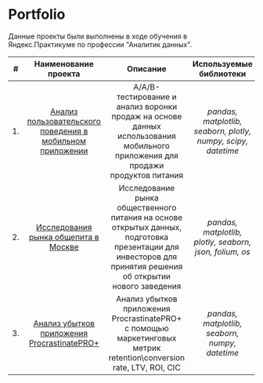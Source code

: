 # Portfolio

Данные проекты были выполнены в ходе обучения в Яндекс.Практикуме по профессии "Аналитик данных".

| # | Наименование проекта | Описание | Используемые библиотеки |
| :--------------------: | :--------------------: | :---------------------: |:---------------------------:|
| 1. | [Анализ пользовательского поведения в мобильном приложении](https://github.com/snn34/Portfolio/tree/main/AAB%20testing "Анализ пользовательского поведения в мобильном приложении и A/A/B-тестирование") | A/A/B-тестирование и анализ воронки продаж на основе данных использования мобильного приложения для продажи продуктов питания | *pandas, matplotlib, seaborn, plotly, numpy, scipy, datetime* |
| 2. | [Исследования рынка общепита в Москве](https://github.com/snn34/Portfolio/tree/main/Visual%20Analysis "Исследования рынка общепита в Москве и подготовка презентации") | Исследование рынка общественного питания на основе открытых данных, подготовка презентации для инвесторов для принятия решения об открытии нового заведения | *pandas, matplotlib, plotly, seaborn, json, folium, os* |
| 3. | [Анализ убытков приложения ProcrastinatePRO+](https://github.com/snn34/Portfolio/tree/main/Marketing%20Metrics "Анализ убытков приложения ProcrastinatePRO+ с помощью маркетинговых метрик") | Анализ убытков приложения ProcrastinatePRO+ с помощью маркетинговых метрик retention\conversion rate, LTV, ROI, CIC | *pandas, matplotlib, seaborn, numpy, datetime* |
